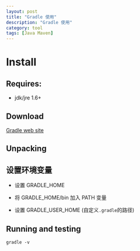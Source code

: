 ```yaml
---
layout: post
title: "Gradle 使用"
description: "Gradle 使用"
category: tool
tags: [Java Maven]
---
```



# Install

## Requires:

* jdk/jre 1.6+

## Download

[Gradle web site](http://www.gradle.org/downloads)

## Unpacking

## 设置环境变量

* 设置 GRADLE_HOME

* 将 GRADLE_HOME/bin 加入 PATH 变量

* 设置 GRADLE_USER_HOME (自定义`.gradle`的路径)

## Running and testing

	gradle -v
